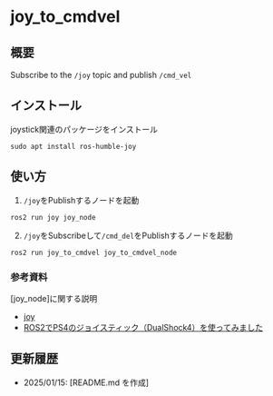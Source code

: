 # joy_to_cmdvel
## 概要
Subscribe to the `/joy` topic and publish `/cmd_vel`
## インストール
joystick関連のパッケージをインストール
```
sudo apt install ros-humble-joy
```
## 使い方
1. `/joy`をPublishするノードを起動
```
ros2 run joy joy_node
```
2. `/joy`をSubscribeして`/cmd_del`をPublishするノードを起動
```
ros2 run joy_to_cmdvel joy_to_cmdvel_node
```
### 参考資料
[joy_node]に関する説明
* [joy](https://docs.ros.org/en/humble/p/joy/index.html)
* [ROS2でPS4のジョイスティック（DualShock4）を使ってみました](https://kanpapa.com/today/2022/09/ros2-joy-ps4-dualshock.html)

## 更新履歴
* 2025/01/15: [README.md を作成]
